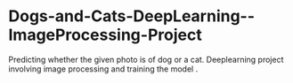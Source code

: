 # Dogs-and-Cats-DeepLearning--ImageProcessing-Project
Predicting whether the given photo is of dog or a cat. Deeplearning project involving image processing and training the model .
